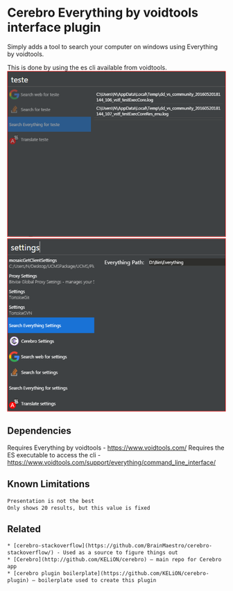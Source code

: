 # Cerebro Everything by voidtools interface plugin

Simply adds a tool to search your computer on windows using Everything by voidtools.

This is done by using the es cli available from voidtools.
![](usage.png)
![](settings.png)

## Dependencies

Requires Everything by voidtools - https://www.voidtools.com/
Requires the ES executable to access the cli - https://www.voidtools.com/support/everything/command_line_interface/

## Known Limitations
    Presentation is not the best
    Only shows 20 results, but this value is fixed


## Related
    * [cerebro-stackoverflow](https://github.com/BrainMaestro/cerebro-stackoverflow/) - Used as a source to figure things out
    * [Cerebro](http://github.com/KELiON/cerebro) – main repo for Cerebro app
    * [cerebro plugin boilerplate](https://github.com/KELiON/cerebro-plugin) – boilerplate used to create this plugin
